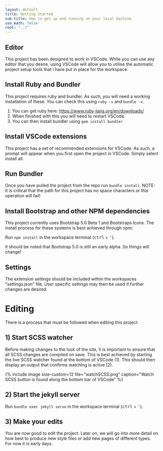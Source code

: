 ```yaml
---
layout: default
title: Getting Started
sub-title: How to get up and running on your local machine. 
use_math: false
root: "../"
---
```



## Editor

This project has been designed to work in VSCode. While you can use any editor that you desire, using VSCode will allow you to utilise the automatic project setup tools that I have put in place for the workspace.

## Install Ruby and Bundler

This project requires ruby and bundler. As such, you will need a working installation of these. You can check this using `ruby -v` and `bundle -v`.

1. You can get ruby here: https://www.ruby-lang.org/en/downloads/
2. When finished with this you will need to restart VSCode.
3. You can then install bundler using `gem install bundler`

## Install VSCode extensions

This project has a set of recommended extensions for VSCode. As such, a prompt will appear when you first open the project in VSCode. Simply select install all.

## Run Bundler

Once you have pulled the project from the repo run `bundle install`. NOTE: It is critical that the path for this project has no space characters or this operation will fail!

## Install Bootstrap and other NPM dependencies

This project currently uses Bootstrap 5.0 Beta 1 and Bootstraps Icons. The install process for these systems is best achieved through npm:

Run `npm install` in the workspace terminal (<kbd>ctrl</kbd> + <kbd>'</kbd>).

It should be noted that Bootstrap 5.0 is still an early alpha. So things will change!

## Settings

The extension settings should be included within the workspaces "settings.json" file. User specific settings may then be used if further changes are desired.

# Editing

There is a process that must be followed when editing this project.

## 1) Start SCSS watcher

Before making changes to the look of the site, it is important to ensure that all SCSS changes are compiled on save. This is best achieved by starting the live SCSS watcher found at the bottom of VSCode (1). This should then display an output that confirms watching is active (2).

{% include image size-custom=12 file="watchSCSS.png"  caption="Watch SCSS button is found along the bottom bar of VSCode" %}

## 2) Start the jekyll server

Run `bundle exec jekyll serve` in the workspace terminal (<kbd>ctrl</kbd> + <kbd>'</kbd>).

## 3) Make your edits

You are now good to edit the project. Later on, we will go into more detail on how best to produce new style files or add new pages of different types. For now it is early days.